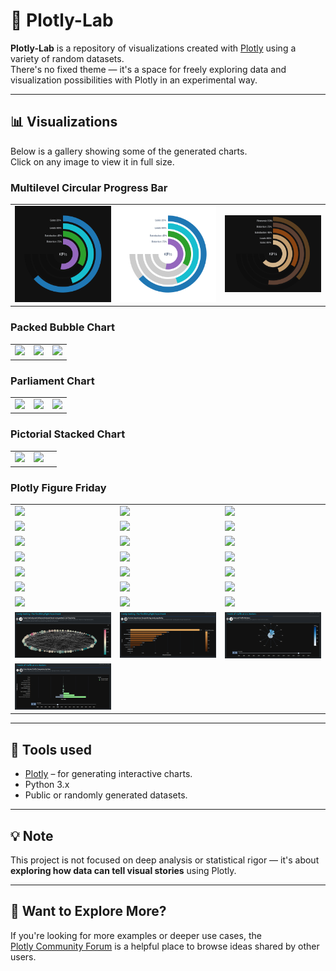 # 🧪 Plotly-Lab

**Plotly-Lab** is a repository of visualizations created with [Plotly](https://plotly.com/) using a variety of random datasets.  
There's no fixed theme — it's a space for freely exploring data and visualization possibilities with Plotly in an experimental way.

---

## 📊 Visualizations

Below is a gallery showing some of the generated charts.  
Click on any image to view it in full size.

### Multilevel Circular Progress Bar

<table>    
  <tr>
    <td><img src="Multilevel Circular Progress Bar/MCPB_1.png" width="100%"></td>
    <td><img src="Multilevel Circular Progress Bar/MCPB_2.png" width="100%"></td>
    <td><img src="Multilevel Circular Progress Bar/MCPB_3.png" width="100%"></td>
  </tr>
</table>

### Packed Bubble Chart

<table>    
  <tr>
    <td><img src="Packed_Bubble_chart/bubble_chart_1.png" width="100%"></td>
    <td><img src="Packed_Bubble_chart/bubble_chart_2.png" width="100%"></td>
    <td><img src="Packed_Bubble_chart/bubble_chart_3.png" width="100%"></td>
  </tr>
</table>

### Parliament Chart

<table>    
  <tr>
    <td><img src="Parliament_Chart/parliament_1.png" width="100%"></td>
    <td><img src="Parliament_Chart/parliament_2.png" width="100%"></td>
    <td><img src="Parliament_Chart/parliament_3.png" width="100%"></td>
  </tr>
</table>

### Pictorial Stacked Chart

<table>    
  <tr>
    <td><img src="Pictorial_Stacked_Chart/pictorial_1.png" width="100%"></td>
    <td><img src="Pictorial_Stacked_Chart/pictorial_2.png" width="100%"></td>
    <td></td>
  </tr>
</table>

### Plotly Figure Friday

<table>    
  <tr>
    <td><img src="Plotly_Figure-Friday/images/ff_1.png" width="100%"></td>
    <td><img src="Plotly_Figure-Friday/images/ff_2.png" width="100%"></td>
    <td><img src="Plotly_Figure-Friday/images/ff_3.png" width="100%"></td>        
  </tr>
  <tr>
    <td><img src="Plotly_Figure-Friday/images/ff_4.png" width="100%"></td>
    <td><img src="Plotly_Figure-Friday/images/ff_5.png" width="100%"></td>
    <td><img src="Plotly_Figure-Friday/images/ff_6.png" width="100%"></td>        
  </tr>
  <tr>
    <td><img src="Plotly_Figure-Friday/images/ff_7.png" width="100%"></td>
    <td><img src="Plotly_Figure-Friday/images/ff_8.png" width="100%"></td>
    <td><img src="Plotly_Figure-Friday/images/ff_9.png" width="100%"></td>        
  </tr>
  <tr>
    <td><img src="Plotly_Figure-Friday/images/ff_10.png" width="100%"></td>
    <td><img src="Plotly_Figure-Friday/images/ff_11.png" width="100%"></td>
    <td><img src="Plotly_Figure-Friday/images/ff_12.png" width="100%"></td>        
  </tr>
  <tr>
    <td><img src="Plotly_Figure-Friday/images/ff_13.png" width="100%"></td>
    <td><img src="Plotly_Figure-Friday/images/ff_14.png" width="100%"></td>
    <td><img src="Plotly_Figure-Friday/images/ff_15.png" width="100%"></td>        
  </tr>
  <tr>
    <td><img src="Plotly_Figure-Friday/images/ff_16.png" width="100%"></td>
    <td><img src="Plotly_Figure-Friday/images/ff_17.png" width="100%"></td>
    <td><img src="Plotly_Figure-Friday/images/ff_18.png" width="100%"></td>        
  </tr>
  <tr>
    <td><img src="Plotly_Figure-Friday/images/ff_19.png" width="100%"></td>
    <td><img src="Plotly_Figure-Friday/images/ff_20.png" width="100%"></td>
    <td><img src="Plotly_Figure-Friday/images/ff_21.png" width="100%"></td>        
  </tr>
  <tr>
    <td><img src="Plotly_Figure-Friday/images/ff_22.png" width="100%"></td>
    <td><img src="Plotly_Figure-Friday/images/ff_23.png" width="100%"></td>
    <td><img src="Plotly_Figure-Friday/images/ff_24.png" width="100%"></td>
  </tr>
  <tr>
    <td><img src="Plotly_Figure-Friday/images/ff_25.png" width="100%"></td>
    <td><img src="" width="100%"></td>
    <td><img src="" width="100%"></td>        
  </tr>
</table>

---

## 🚀 Tools used

- [Plotly](https://plotly.com/python/) – for generating interactive charts.
- Python 3.x
- Public or randomly generated datasets.

---

## 💡 Note

This project is not focused on deep analysis or statistical rigor — it's about **exploring how data can tell visual stories** using Plotly.

---

## 🔗 Want to Explore More?

If you're looking for more examples or deeper use cases, the  
[Plotly Community Forum](https://community.plotly.com/) is a helpful place to browse ideas shared by other users.
